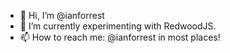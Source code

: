- 👋  Hi, I’m @ianforrest
- 🌱  I’m currently experimenting with RedwoodJS.
- 📫  How to reach me: @ianforrest in most places!

<!---
ianforrest/ianforrest is a ✨ special ✨ repository because its `README.md` (this file) appears on your GitHub profile.
You can click the Preview link to take a look at your changes.
--->
